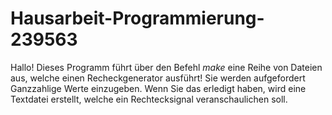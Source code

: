 # Hausarbeit-Programmierung-239563
Hallo! Dieses Programm führt über den Befehl *make* eine Reihe von Dateien aus,
welche einen Recheckgenerator ausführt! Sie werden aufgefordert Ganzzahlige Werte einzugeben.
Wenn Sie das erledigt haben, wird eine Textdatei erstellt, welche ein Rechtecksignal veranschaulichen soll.
